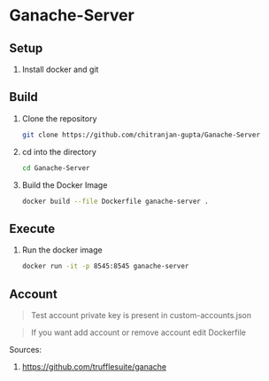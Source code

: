 # Ganache-Server

## Setup
1. Install docker and git

## Build
1. Clone the repository
   
   ```bash
   git clone https://github.com/chitranjan-gupta/Ganache-Server
   ```
2. cd into the directory
   ```bash
   cd Ganache-Server
   ```
3. Build the Docker Image
   ```bash
   docker build --file Dockerfile ganache-server .
   ```
## Execute
1. Run the docker image
   
   ```bash
   docker run -it -p 8545:8545 ganache-server
   ```
## Account 
> Test account private key is present in custom-accounts.json

> If you want add account or remove account edit Dockerfile

Sources:
1. https://github.com/trufflesuite/ganache
